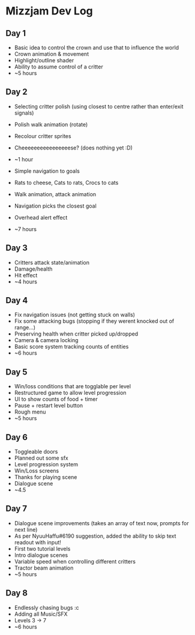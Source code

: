 # Mizzjam Dev Log

## Day 1

- Basic idea to control the crown and use that to influence the world
- Crown animation & movement
- Highlight/outline shader
- Ability to assume control of a critter
- ~5 hours

## Day 2

- Selecting critter polish (using closest to centre rather than enter/exit signals)
- Polish walk animation (rotate)
- Recolour critter sprites
- Cheeeeeeeeeeeeeeeese? (does nothing yet :D)
- ~1 hour

- Simple navigation to goals
- Rats to cheese, Cats to rats, Crocs to cats
- Walk animation, attack animation
- Navigation picks the closest goal
- Overhead alert effect
- ~7 hours

## Day 3

- Critters attack state/animation
- Damage/health
- Hit effect
- ~4 hours

## Day 4

- Fix navigation issues (not getting stuck on walls)
- Fix some attacking bugs (stopping if they werent knocked out of range...)
- Preserving health when critter picked up/dropped
- Camera & camera locking
- Basic score system tracking counts of entities
- ~6 hours

## Day 5

- Win/loss conditions that are togglable per level
- Restructured game to allow level progression
- UI to show counts of food + timer
- Pause + restart level button
- Rough menu
- ~5 hours

## Day 6

- Toggleable doors
- Planned out some sfx
- Level progression system
- Win/Loss screens
- Thanks for playing scene
- Dialogue scene
- ~4.5

## Day 7

- Dialogue scene improvements (takes an array of text now, prompts for next line)
- As per NyuuHaffu#6190 suggestion, added the ability to skip text readout with input!
- First two tutorial levels
- Intro dialogue scenes
- Variable speed when controlling different critters
- Tractor beam animation
- ~5 hours

## Day 8

- Endlessly chasing bugs :c
- Adding all Music/SFX
- Levels 3 -> 7
- ~6 hours
